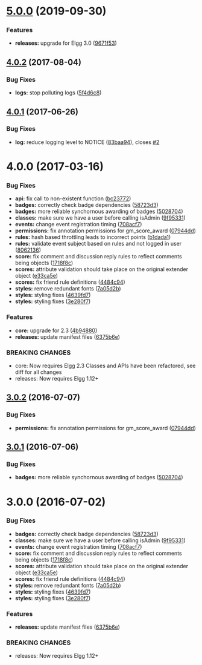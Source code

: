 <a name="5.0.0"></a>
# [5.0.0](https://github.com/hypeJunction/hypeGameMechanics/compare/4.0.2...5.0.0) (2019-09-30)


### Features

* **releases:** upgrade for Elgg 3.0 ([9671f53](https://github.com/hypeJunction/hypeGameMechanics/commit/9671f53))



<a name="4.0.2"></a>
## [4.0.2](https://github.com/hypeJunction/hypeGameMechanics/compare/4.0.1...v4.0.2) (2017-08-04)


### Bug Fixes

* **logs:** stop polluting logs ([5f4d6c8](https://github.com/hypeJunction/hypeGameMechanics/commit/5f4d6c8))



<a name="4.0.1"></a>
## [4.0.1](https://github.com/hypeJunction/hypeGameMechanics/compare/4.0.0...v4.0.1) (2017-06-26)


### Bug Fixes

* **log:** reduce logging level to NOTICE ([83baa94](https://github.com/hypeJunction/hypeGameMechanics/commit/83baa94)), closes [#2](https://github.com/hypeJunction/hypeGameMechanics/issues/2)



<a name="4.0.0"></a>
# 4.0.0 (2017-03-16)


### Bug Fixes

* **api:** fix call to non-existent function ([bc23772](https://github.com/hypeJunction/hypeGameMechanics/commit/bc23772))
* **badges:** correctly check badge dependencies ([58723d3](https://github.com/hypeJunction/hypeGameMechanics/commit/58723d3))
* **badges:** more reliable synchornous awarding of badges ([5028704](https://github.com/hypeJunction/hypeGameMechanics/commit/5028704))
* **classes:** make sure we have a user before calling isAdmin ([9f95331](https://github.com/hypeJunction/hypeGameMechanics/commit/9f95331))
* **events:** change event registration timing ([708acf7](https://github.com/hypeJunction/hypeGameMechanics/commit/708acf7))
* **permissions:** fix annotation permissions for gm_score_award ([07944dd](https://github.com/hypeJunction/hypeGameMechanics/commit/07944dd))
* **rules:** hash based throttling leads to incorrect points ([b1dada1](https://github.com/hypeJunction/hypeGameMechanics/commit/b1dada1))
* **rules:** validate event subject based on rules and not logged in user ([8062136](https://github.com/hypeJunction/hypeGameMechanics/commit/8062136))
* **score:** fix comment and discussion reply rules to reflect comments being objects ([1718f8c](https://github.com/hypeJunction/hypeGameMechanics/commit/1718f8c))
* **scores:** attribute validation should take place on the original extender object ([e33ca5e](https://github.com/hypeJunction/hypeGameMechanics/commit/e33ca5e))
* **scores:** fix friend rule definitions ([4484c94](https://github.com/hypeJunction/hypeGameMechanics/commit/4484c94))
* **styles:** remove redundant fonts ([7a05d2b](https://github.com/hypeJunction/hypeGameMechanics/commit/7a05d2b))
* **styles:** styling fixes ([4639fd7](https://github.com/hypeJunction/hypeGameMechanics/commit/4639fd7))
* **styles:** styling fixes ([3e280f7](https://github.com/hypeJunction/hypeGameMechanics/commit/3e280f7))

### Features

* **core:** upgrade for 2.3 ([4b94880](https://github.com/hypeJunction/hypeGameMechanics/commit/4b94880))
* **releases:** update manifest files ([6375b6e](https://github.com/hypeJunction/hypeGameMechanics/commit/6375b6e))


### BREAKING CHANGES

* core: Now requires Elgg 2.3
Classes and APIs have been refactored, see diff for all changes
* releases: Now requires Elgg 1.12+



<a name="3.0.2"></a>
## [3.0.2](https://github.com/hypeJunction/hypeGameMechanics/compare/3.0.1...v3.0.2) (2016-07-07)


### Bug Fixes

* **permissions:** fix annotation permissions for gm_score_award ([07944dd](https://github.com/hypeJunction/hypeGameMechanics/commit/07944dd))



<a name="3.0.1"></a>
## [3.0.1](https://github.com/hypeJunction/hypeGameMechanics/compare/3.0.0...v3.0.1) (2016-07-06)


### Bug Fixes

* **badges:** more reliable synchornous awarding of badges ([5028704](https://github.com/hypeJunction/hypeGameMechanics/commit/5028704))



<a name="3.0.0"></a>
# 3.0.0 (2016-07-02)


### Bug Fixes

* **badges:** correctly check badge dependencies ([58723d3](https://github.com/hypeJunction/hypeGameMechanics/commit/58723d3))
* **classes:** make sure we have a user before calling isAdmin ([9f95331](https://github.com/hypeJunction/hypeGameMechanics/commit/9f95331))
* **events:** change event registration timing ([708acf7](https://github.com/hypeJunction/hypeGameMechanics/commit/708acf7))
* **score:** fix comment and discussion reply rules to reflect comments being objects ([1718f8c](https://github.com/hypeJunction/hypeGameMechanics/commit/1718f8c))
* **scores:** attribute validation should take place on the original extender object ([e33ca5e](https://github.com/hypeJunction/hypeGameMechanics/commit/e33ca5e))
* **scores:** fix friend rule definitions ([4484c94](https://github.com/hypeJunction/hypeGameMechanics/commit/4484c94))
* **styles:** remove redundant fonts ([7a05d2b](https://github.com/hypeJunction/hypeGameMechanics/commit/7a05d2b))
* **styles:** styling fixes ([4639fd7](https://github.com/hypeJunction/hypeGameMechanics/commit/4639fd7))
* **styles:** styling fixes ([3e280f7](https://github.com/hypeJunction/hypeGameMechanics/commit/3e280f7))

### Features

* **releases:** update manifest files ([6375b6e](https://github.com/hypeJunction/hypeGameMechanics/commit/6375b6e))


### BREAKING CHANGES

* releases: Now requires Elgg 1.12+



